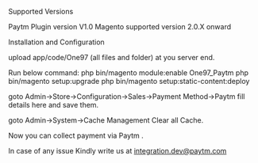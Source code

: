 Supported Versions

Paytm Plugin version V1.0 Magento supported version 2.0.X onward



Installation and Configuration

upload app/code/One97 (all files and folder) at you server end.

Run below command:
php bin/magento module:enable One97_Paytm
php bin/magento setup:upgrade
php bin/magento setup:static-content:deploy

goto Admin->Store->Configuration->Sales->Payment Method->Paytm
fill details here and save them.

goto Admin->System->Cache Management
Clear all Cache.

Now you can collect payment via Paytm .



In case of any issue Kindly write us at integration.dev@paytm.com
